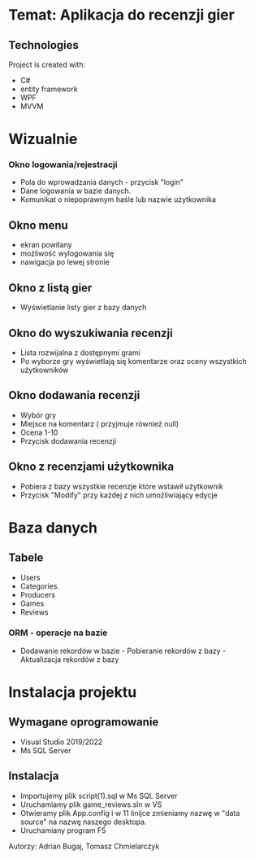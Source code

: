 ﻿# Temat: Aplikacja do recenzji gier 

## Technologies

Project is created with:

-   C#
-   entity framework
-   WPF
-   MVVM

# Wizualnie
### Okno logowania/rejestracji
-    Pola do wprowadzania danych - przycisk "login"
-   Dane logowania w bazie danych.
-   Komunikat o niepoprawnym haśle lub nazwie użytkownika

## Okno menu

- ekran powitany
- możliwość wylogowania się 
- nawigacja po lewej stronie

## Okno z listą gier

 - Wyświetlanie listy gier z bazy danych
 
## Okno do wyszukiwania recenzji
- Lista rozwijalna z dostępnymi grami
- Po wyborze gry wyświetlają się komentarze oraz oceny wszystkich użytkowników  


## Okno dodawania recenzji

- Wybór gry
- Miejsce na komentarz ( przyjmuje również null)
- Ocena 1-10
- Przycisk dodawania recenzji

## Okno z recenzjami użytkownika

- Pobiera z bazy wszystkie recenzje które wstawił użytkownik
- Przycisk "Modify" przy każdej z nich umożliwiający edycje 


# Baza danych

## Tabele
- Users
- Categories. 
- Producers
- Games
- Reviews

### ORM - operacje na bazie

   - Dodawanie rekordów w bazie
    - Pobieranie rekordów z bazy
    - Aktualizacja rekordów z bazy

# Instalacja projektu


## Wymagane oprogramowanie
- Visual Studio 2019/2022
- Ms SQL Server

## Instalacja

- Importujemy plik script(1).sql w Ms SQL Server
- Uruchamiamy plik game_reviews.sln w VS
- Otwieramy plik App.config i w 11 linijce zmieniamy nazwę w "data source" na nazwę naszego desktopa.
- Uruchamiany program F5


Autorzy: Adrian Bugaj, Tomasz Chmielarczyk
